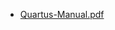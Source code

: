 - [Quartus-Manual.pdf](https://github.com/ssc-public/Hardwar-Documents/files/8697919/Quartus-Manual.pdf)

